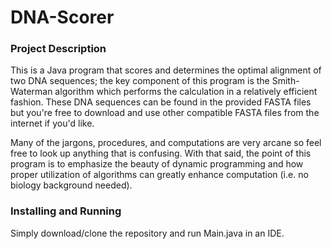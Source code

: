 # DNA-Scorer

### Project Description
This is a Java program that scores and determines the optimal alignment of two DNA sequences; the key component of this program is the Smith-Waterman algorithm which performs the calculation in a relatively efficient fashion. These DNA sequences can be found in the provided FASTA files but you're free to download and use other compatible FASTA files from the internet if you'd like.

Many of the jargons, procedures, and computations are very arcane so feel free to look up anything that is confusing. With that said, the point of this program is to emphasize the beauty of dynamic programming and how proper utilization of algorithms can greatly enhance computation (i.e. no biology background needed).

### Installing and Running
Simply download/clone the repository and run Main.java in an IDE.
